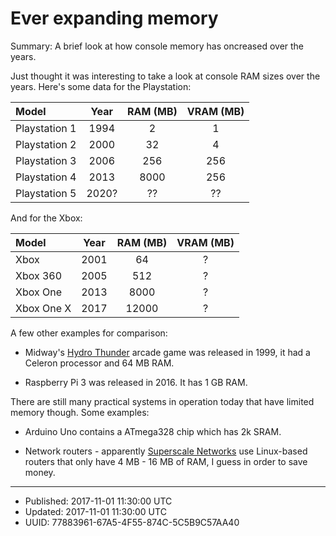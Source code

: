 # Ever expanding memory

Summary: A brief look at how console memory has oncreased over the
years.

Just thought it was interesting to take a look at console RAM sizes
over the years. Here's some data for the Playstation:

| Model         |   Year   |   RAM (MB) | VRAM (MB) |
|:--------------|:--------:|:----------:|:---------:|
| Playstation 1 |  1994    | 2          | 1         |
| Playstation 2 |  2000    | 32         | 4         |
| Playstation 3 |  2006    | 256        | 256       |
| Playstation 4 |  2013    | 8000       | 256       |
| Playstation 5 |  2020?   |  ??        | ??        |

And for the Xbox:

| Model         | Year   |  RAM (MB) | VRAM (MB)| 
|:--------------|:------:|:---------:|:--------:|
| Xbox          |  2001  | 64        | ?        |
| Xbox 360      |  2005  | 512       | ?        |
| Xbox One      |  2013  | 8000      | ?        |
| Xbox One X    |  2017  | 12000     | ?        |

A few other examples for comparison:

* Midway's [Hydro
  Thunder](https://en.wikipedia.org/wiki/Hydro_Thunder) arcade game
  was released in 1999, it had a Celeron processor and 64 MB RAM.
  
* Raspberry Pi 3 was released in 2016. It has 1 GB RAM.

There are still many practical systems in operation today that
have limited memory though. Some examples:

* Arduino Uno contains a ATmega328 chip which has 2k SRAM.

* Network routers - apparently [Superscale
  Networks](https://www.superscale.io) use Linux-based routers that
  only have 4 MB - 16 MB of RAM, I guess in order to save money.

---

* Published: 2017-11-01 11:30:00 UTC
* Updated: 2017-11-01 11:30:00 UTC
* UUID: 77883961-67A5-4F55-874C-5C5B9C57AA40

